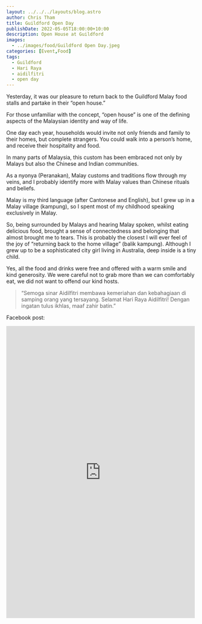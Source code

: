 ```yaml
---
layout: ../../../layouts/blog.astro
author: Chris Tham
title: Guildford Open Day
publishDate: 2022-05-05T18:00:00+10:00
description: Open House at Guildford
images:
  - ../images/food/Guildford Open Day.jpeg
categories: [Event,Food]
tags:
  - Guildford
  - Hari Raya
  - aidilfitri
  - open day
---
```


Yesterday, it was our pleasure to return back to the Guildford Malay food stalls and partake in their “open house.”

For those unfamiliar with the concept, “open house” is one of the defining aspects of the Malaysian identity and way of life.

One day each year, households would invite not only friends and family to their homes, but complete strangers. You could walk into a person’s home, and receive their hospitality and food.

In many parts of Malaysia, this custom has been embraced not only by Malays but also the Chinese and Indian communities.

As a nyonya (Peranakan), Malay customs and traditions flow through my veins, and I probably identify more with Malay values than Chinese rituals and beliefs.

Malay is my third language (after Cantonese and English), but I grew up in a Malay village (kampung), so I spent most of my childhood speaking exclusively in Malay.

So, being surrounded by Malays and hearing Malay spoken, whilst eating delicious food, brought a sense of connectedness and belonging that almost brought me to tears. This is probably the closest I will ever feel of the joy of “returning back to the home village” (balik kampung). Although I grew up to be a sophisticated city girl living in Australia, deep inside is a tiny child.

Yes, all the food and drinks were free and offered with a warm smile and kind generosity. We were careful not to grab more than we can comfortably eat, we did not want to offend our kind hosts.

>“Semoga sinar Aidilfitri membawa kemeriahan dan kebahagiaan di samping orang yang tersayang. Selamat Hari Raya Aidilfitri! Dengan ingatan tulus ikhlas, maaf zahir batin.”

Facebook post:

<iframe src="https://www.facebook.com/plugins/post.php?href=https%3A%2F%2Fwww.facebook.com%2Fchris1.tham%2Fposts%2Fpfbid0354GrbWvd4A5agrnWVX4TorHNSRJNLZhwGiZffyqK8E4tsBHKP7rDmwaKdaRohkxBl&show_text=true&width=500" width="500" height="773" style="border:none;overflow:hidden" scrolling="no" frameborder="0" allowfullscreen="true" allow="autoplay; clipboard-write; encrypted-media; picture-in-picture; web-share"></iframe>
